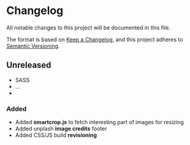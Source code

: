 # Changelog

All notable changes to this project will be documented in this file.

The format is based on [Keep a Changelog](https://keepachangelog.com/en/1.0.0/),
and this project adheres to [Semantic Versioning](https://semver.org/spec/v2.0.0.html).


## Unreleased


* SASS
* ...
* 

### Added

* Added **smartcrop.js** to fetch interesting part of images for resizing
* Added unplash **image credits** footer
* Added CSS/JS build **revisioning**
